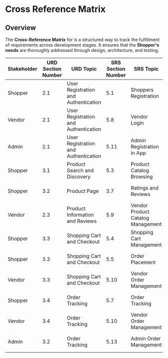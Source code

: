 # Cross Reference Matrix

## Overview
The **Cross-Reference Matrix** for  is a structured way to track the fulfillment of requirements across development stages. It ensures that the **Shopper's needs** are thoroughly addressed through design, architecture, and testing.

| **Stakeholder**         | **URD Section Number** | **URD Topic**                         | **SRS Section Number**  | **SRS Topic**                         | **Architecture Section**  | **Arch Topic**                   | **Design Section Number**  | **Design Topic**                | **Test Section Number** | **Test Topics**                 |
|--------------------------|------------------------|--------------------------------------|-------------------------|---------------------------------------|---------------------------|----------------------------------|----------------------------|---------------------------------|-------------------------|---------------------------------|
| Shopper                  | 2.1                    | User Registration and Authentication | 5.1                     | Shoppers Registration                 | 1.3.1                     | Shopper Component Diagram        | 6.1                        | User service                    | 7.1                     | Shoppers Registration in APP    |
| Vendor                   | 2.1                    | User Registration and Authentication | 5.8                     | Vendor Login                          | 1.3.3                     | Vendor Component Diagram         | 6.1                        | User service                    | 7.8                     | Vendor Login                    |
| Admin                    | 2.1                    | User Registration and Authentication | 5.11                    | Admin Registration in App             | 1.3.2                     | Admin Component Diagram          | 6.1                        | User service                    | 7.11                    | Admin Registration in App       |
| Shopper                  | 3.1                    | Product Search and Discovery         | 5.3                     | Product Catalog Browsing              | 1.3.1                     | Shopper Component Diagram        | 6.2                        | Product Service                 | 7.3                     | Product Catalog Browsing        |
| Shopper                  | 3.2                    | Product Page                         | 3.7                     | Ratings and Reviews                   | 1.3.1                     | Shopper Component Diagram        | 5.2                        | Product Detail Page             | 7.3                     |Product Catalog Browsing         |
| Vendor                   | 2.3                    | Product Information and Reviews      | 5.9                     | Vendor Product Catalog Management     | 1.3.3                     | Vendor Component Diagram         | 6.2                        | Product Service                 | 7.9                     |Vendor Product Catalog Management|
| Shopper                  | 3.3                    | Shopping Cart and Checkout           | 5.4                     | Shopping Cart Management              | 1.3.1                     | Shopper Component Diagram        | 6.3                        | Product Order                   | 7.4                     | Shopping Cart Management        |
| Shopper                  | 3.3                    | Shopping Cart and Checkout           | 5.5                     | Order Placement                       | 1.3.1                     | Shopper Component Diagram        | 5.3                        | Cart/Checkout Page              | 7.5                     | Order Placement                 |
| Vendor                   | 3.3                    | Shopping Cart and Checkout           | 5.10                    | Vendor Order Management               | 1.3.3                     | Vendor Component Diagram         | 5.3                        | Cart/Checkout Page              | 7.10                    | Vendor Order Management         |
| Shopper                  | 3.4                    | Order Tracking                       | 5.7                     | Order Tracking                        | 1.3.1                     | Shopper Component Diagram        | 7.2                        | Orders Table                    | 7.7                     | Order Tracking                  |
| Vendor                   | 3.4                    | Order Tracking                       | 5.10                    | Vendor Order Management               | 1.3.3                     | Vendor Component Diagram         | 7.2                        | Orders Table                    | 7.10                    | Vendor Order Management         |
| Admin                    | 3.2                    |Order Tracking                        | 5.13                    | Admin Order Management                | 1.3.2                     | Admin Component Diagram          | 7.2                        | Orders Table                    | 7.13                    | Admin Order Management          |
